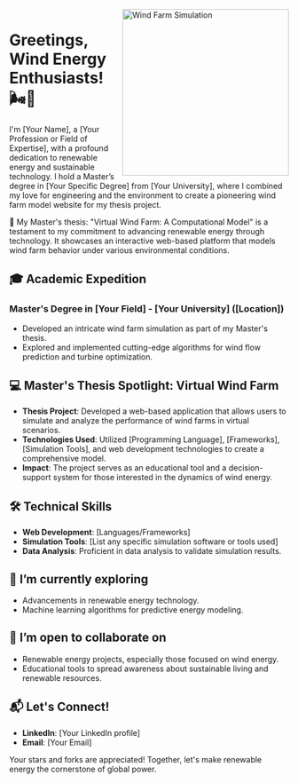 <img align="right" width="300" src="https://londonarray.com/wp-content/uploads/2020/06/operational-11-scaled.jpg" alt="Wind Farm Simulation">

# Greetings, Wind Energy Enthusiasts! 🌬️👋

I'm [Your Name], a [Your Profession or Field of Expertise], with a profound dedication to renewable energy and sustainable technology. I hold a Master’s degree in [Your Specific Degree] from [Your University], where I combined my love for engineering and the environment to create a pioneering wind farm model website for my thesis project.

🔬 My Master's thesis: "Virtual Wind Farm: A Computational Model" is a testament to my commitment to advancing renewable energy through technology. It showcases an interactive web-based platform that models wind farm behavior under various environmental conditions.

## 🎓 Academic Expedition

### Master's Degree in [Your Field] - [Your University] ([Location])
- Developed an intricate wind farm simulation as part of my Master's thesis.
- Explored and implemented cutting-edge algorithms for wind flow prediction and turbine optimization.

## 💻 Master's Thesis Spotlight: Virtual Wind Farm

- **Thesis Project**: Developed a web-based application that allows users to simulate and analyze the performance of wind farms in virtual scenarios.
- **Technologies Used**: Utilized [Programming Language], [Frameworks], [Simulation Tools], and web development technologies to create a comprehensive model.
- **Impact**: The project serves as an educational tool and a decision-support system for those interested in the dynamics of wind energy.

## 🛠️ Technical Skills

- **Web Development**: [Languages/Frameworks]
- **Simulation Tools**: [List any specific simulation software or tools used]
- **Data Analysis**: Proficient in data analysis to validate simulation results.

## 🌱 I’m currently exploring

- Advancements in renewable energy technology.
- Machine learning algorithms for predictive energy modeling.

## 👯 I’m open to collaborate on

- Renewable energy projects, especially those focused on wind energy.
- Educational tools to spread awareness about sustainable living and renewable resources.

## 📬 Let's Connect!

- **LinkedIn**: [Your LinkedIn profile]
- **Email**: [Your Email]

Your stars and forks are appreciated! Together, let's make renewable energy the cornerstone of global power.

